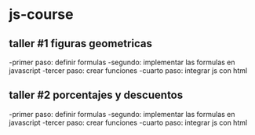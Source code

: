 # js-course

## taller #1 figuras geometricas

-primer paso: definir formulas
-segundo: implementar las formulas en javascript
-tercer paso: crear funciones
-cuarto paso: integrar js con html

## taller #2 porcentajes y descuentos

-primer paso: definir formulas
-segundo: implementar las formulas en javascript
-tercer paso: crear funciones
-cuarto paso: integrar js con html